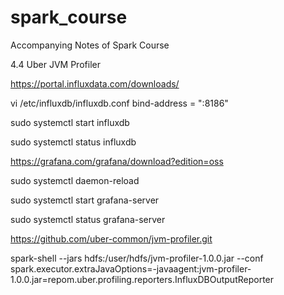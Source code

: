 # spark_course
Accompanying Notes of Spark Course 


4.4 Uber JVM Profiler

https://portal.influxdata.com/downloads/

vi /etc/influxdb/influxdb.conf
  bind-address = ":8186"

sudo systemctl start influxdb

sudo systemctl status influxdb


https://grafana.com/grafana/download?edition=oss

sudo systemctl daemon-reload

sudo systemctl start grafana-server

sudo systemctl status grafana-server


https://github.com/uber-common/jvm-profiler.git


spark-shell --jars hdfs:/user/hdfs/jvm-profiler-1.0.0.jar --conf spark.executor.extraJavaOptions=-javaagent:jvm-profiler-1.0.0.jar=repom.uber.profiling.reporters.InfluxDBOutputReporter
